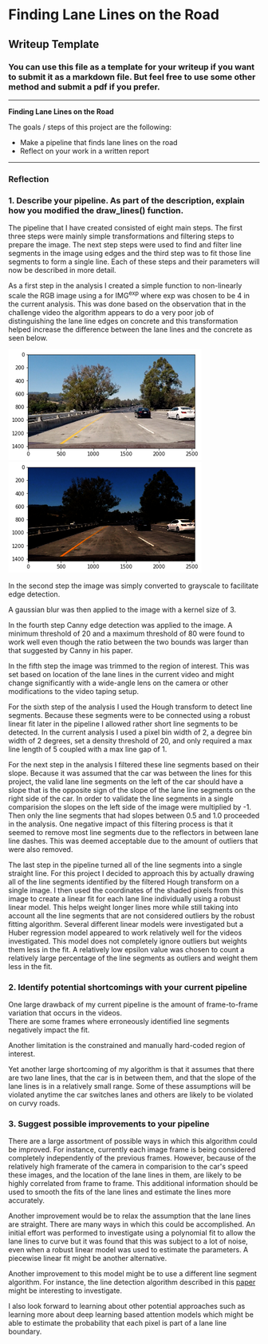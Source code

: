 # **Finding Lane Lines on the Road** 

## Writeup Template

### You can use this file as a template for your writeup if you want to submit it as a markdown file. But feel free to use some other method and submit a pdf if you prefer.

---

**Finding Lane Lines on the Road**

The goals / steps of this project are the following:
* Make a pipeline that finds lane lines on the road
* Reflect on your work in a written report


[//]: # (Image References)

[image1]: ./examples/grayscale.jpg "Grayscale"
[scaled_image]: ./output_images/scaled_img.png
[unscaled_image]: ./output_images/unscaled_img.png

---

### Reflection

### 1. Describe your pipeline. As part of the description, explain how you modified the draw_lines() function.

The pipeline that I have created consisted of eight main steps. The first three steps were mainly simple 
transformations and filtering steps to prepare the image. The next step steps were used to find and filter line 
segments in the
 image using edges and the third step was to fit those line segments to form a single line.  Each of these steps 
 and their parameters will now be described in more detail.

As a first step in the analysis I created a simple function to non-linearly scale the RGB image using a for 
IMG<sup>exp</sup> where exp was chosen to be 4 in the 
current analysis. This was done based on the observation that in the challenge video the algorithm appears to do a 
very poor job of distinguishing the lane line edges on concrete and this transformation helped increase the 
difference between the lane lines and the concrete as seen below. 

![unscaled_image][unscaled_image]
![scaled_image][scaled_image]


In the second step the image was simply converted to grayscale to facilitate edge detection.

A gaussian blur was then applied to the image with a kernel size of 3.

In the fourth step Canny edge detection was applied to the image. A minimum threshold of 20 and a maximum threshold 
of 80 were found to work well even though the ratio between the two bounds was larger than that suggested by Canny 
in his paper.

In the fifth step the image was trimmed to the region of interest. This was set based on location of the lane lines 
in the current video and might change significantly with a wide-angle lens on the camera or other modifications to 
the video taping setup.

For the sixth step of the analysis I used the Hough transform to detect line segments. Because these segments were 
to be connected using a robust linear fit later in the pipeline I allowed rather short line segments to be detected.
 In the current analysis I used a pixel bin width of 2, a degree bin width of 2 degrees, set a density threshold of 
 20, and only required a max line length of 5 coupled with a max line gap of 1.
 
For the next step in the analysis I filtered these line segments based on their slope.  Because it was assumed that 
the car was between the lines for this project, the valid lane line segments on the left of the car should have a 
slope that is the opposite sign of the slope of the lane line segments on the right side of the car. In order to 
validate the line segments in a single comparision the slopes on the left side of the image were multiplied by -1.  
Then only the line segments that had slopes between 0.5 and 1.0 proceeded in the analysis.  One negative impact of 
this filtering process is that it seemed to remove most line segments due to the reflectors in between lane line 
dashes. This was deemed acceptable due to the amount of outliers that were also removed.

The last step in the pipeline turned all of the line segments into a single straight line. For this project I 
decided to approach this by actually drawing all of the line segments identified by the filtered Hough transform on 
a single image.  I then used the coordinates of the shaded pixels from this image to create a linear fit
for each lane line individually using a robust linear model.  This helps weight longer lines more while still taking 
into account all the line segments that are not considered outliers by the robust fitting algorithm. Several different 
linear models were investigated but a Huber regression model appeared to work relatively well for the videos 
investigated.  This model does not completely ignore outliers but weights them less in the fit. A 
relatively low epsilon value was chosen to count a relatively large percentage of the line segments as outliers and 
weight them less in the fit. 


### 2. Identify potential shortcomings with your current pipeline


One large drawback of my current pipeline is the amount of frame-to-frame variation that occurs in the videos.  
There are some frames where erroneously identified line segments negatively impact the fit.

Another limitation is the constrained and manually hard-coded region of interest.

Yet another large shortcoming of my algorithm is that it assumes that there are two lane lines, that the car is 
in between them, and that the slope of the lane lines is in a relatively small range.  Some of these assumptions 
will be violated anytime the car switches lanes and others are likely to be violated on curvy roads.

### 3. Suggest possible improvements to your pipeline

There are a large assortment of possible ways in which this algorithm could be improved. For instance, currently 
each image frame is being considered completely independently of the previous frames. However, because of the 
relatively high framerate of the camera in comparision to the car's speed these images, and the location of the lane
 lines in them, are likely to be highly correlated from frame to frame. This additional information should be used to 
 smooth the fits of the lane lines and estimate the lines more accurately.
 
 Another improvement would be to relax the assumption that the lane lines are straight.  There are many ways in 
 which this could be accomplished. An initial effort was performed to investigate using a polynomial fit to allow 
 the lane lines to curve but it was found that this was subject to a lot of noise, even when a robust 
 linear model was used to estimate the parameters. A piecewise linear fit might be another alternative.
 
 Another improvement to this model might be to use a different line segment algorithm.  For instance, the line 
 detection algorithm described in this [paper](https://scholar.google.com/scholar?q=A+simple+and+robust+line+detection+algorithm+based+on+small+eigenvalue+analysis&hl=en) 
 might be interesting to investigate.  
 
 I also look forward to learning about other potential approaches such as learning more about deep learning based 
 attention models which might be able to estimate the probability that each pixel is part of a lane line boundary.
